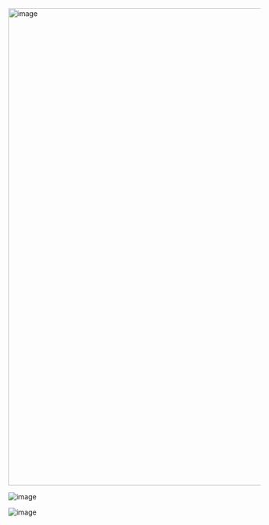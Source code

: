 



<img width="954" alt="image" src="https://github.com/astral-fate/UN-Women-Back-End-Scholarship/assets/63984422/b2d71202-0c65-4267-a70a-83956b984271">




![image](https://github.com/astral-fate/UN-Women-Back-End-Scholarship/assets/63984422/8559195f-96bf-405c-9045-f9a5dbb31bc8)




![image](https://github.com/astral-fate/UN-Women-Back-End-Scholarship/assets/63984422/1c294ba7-bfc7-4103-9e2f-f39ce4045449)

